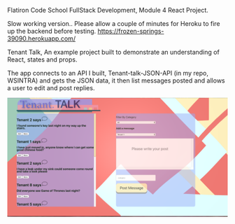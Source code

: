 Flatiron Code School FullStack Development, Module 4 React Project.

Slow working version.. Please allow a couple of minutes for Heroku to fire up the backend before testing.
https://frozen-springs-39090.herokuapp.com/

Tenant Talk,
An example project built to demonstrate an understanding of React, states and props.

The app connects to an API I built, Tenant-talk-JSON-API (in my repo, WSINTRA) and gets the JSON data, it then list messages posted and allows a user to edit and post replies.


![Image description](https://github.com/WSINTRA/Tenant-Talk-FrontEND/blob/master/tenant-talk-front/Screen%20Shot%202019-05-07%20at%205.29.22%20PM.png)
